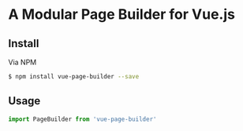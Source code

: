 # A Modular Page Builder for Vue.js

## Install

Via NPM

``` bash
$ npm install vue-page-builder --save
```

## Usage

``` js
import PageBuilder from 'vue-page-builder'
```
